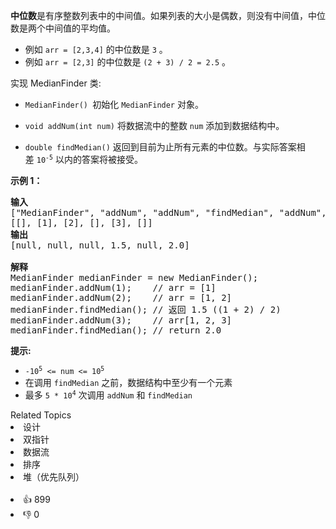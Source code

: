 <p><strong>中位数</strong>是有序整数列表中的中间值。如果列表的大小是偶数，则没有中间值，中位数是两个中间值的平均值。</p>

<ul> 
 <li>例如 <code>arr = [2,3,4]</code>&nbsp;的中位数是 <code>3</code>&nbsp;。</li> 
 <li>例如&nbsp;<code>arr = [2,3]</code> 的中位数是 <code>(2 + 3) / 2 = 2.5</code> 。</li> 
</ul>

<p>实现 MedianFinder 类:</p>

<ul> 
 <li> <p><code>MedianFinder() </code>初始化 <code>MedianFinder</code>&nbsp;对象。</p> </li> 
 <li> <p><code>void addNum(int num)</code> 将数据流中的整数 <code>num</code> 添加到数据结构中。</p> </li> 
 <li> <p><code>double findMedian()</code> 返回到目前为止所有元素的中位数。与实际答案相差&nbsp;<code>10<sup>-5</sup></code>&nbsp;以内的答案将被接受。</p> </li> 
</ul>

<p><strong>示例 1：</strong></p>

<pre>
<strong>输入</strong>
["MedianFinder", "addNum", "addNum", "findMedian", "addNum", "findMedian"]
[[], [1], [2], [], [3], []]
<strong>输出</strong>
[null, null, null, 1.5, null, 2.0]

<strong>解释</strong>
MedianFinder medianFinder = new MedianFinder();
medianFinder.addNum(1);    // arr = [1]
medianFinder.addNum(2);    // arr = [1, 2]
medianFinder.findMedian(); // 返回 1.5 ((1 + 2) / 2)
medianFinder.addNum(3);    // arr[1, 2, 3]
medianFinder.findMedian(); // return 2.0</pre>

<p><strong>提示:</strong></p>

<ul> 
 <li><code>-10<sup>5</sup>&nbsp;&lt;= num &lt;= 10<sup>5</sup></code></li> 
 <li>在调用 <code>findMedian</code>&nbsp;之前，数据结构中至少有一个元素</li> 
 <li>最多&nbsp;<code>5 * 10<sup>4</sup></code>&nbsp;次调用&nbsp;<code>addNum</code>&nbsp;和&nbsp;<code>findMedian</code></li> 
</ul>

<div><div>Related Topics</div><div><li>设计</li><li>双指针</li><li>数据流</li><li>排序</li><li>堆（优先队列）</li></div></div><br><div><li>👍 899</li><li>👎 0</li></div>
